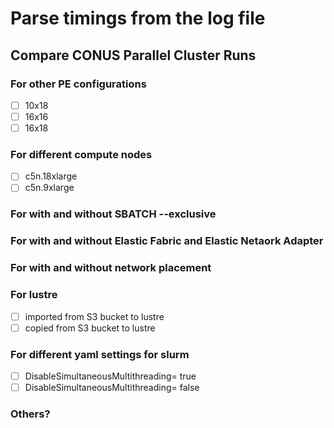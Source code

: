# Parse timings from the log file 

## Compare CONUS Parallel Cluster Runs

### For other PE configurations

   - [ ] 10x18
   - [ ] 16x16
   - [ ] 16x18

### For different compute nodes   

   - [ ] c5n.18xlarge
   - [ ] c5n.9xlarge

### For with and without SBATCH --exclusive

### For with and without Elastic Fabric and Elastic Netaork Adapter 

### For with and without network placement 

### For lustre

   - [ ] imported from S3 bucket to lustre
   - [ ] copied from S3 bucket to lustre

### For different yaml settings for slurm  

   - [ ] DisableSimultaneousMultithreading= true
   - [ ] DisableSimultaneousMultithreading= false

### Others?
